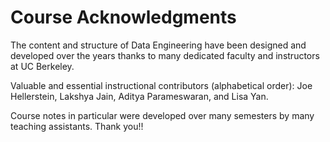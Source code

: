# Course Acknowledgments

The content and structure of Data Engineering have been designed and developed over the years thanks to many dedicated faculty and instructors at UC Berkeley.

Valuable and essential instructional contributors (alphabetical order): Joe Hellerstein, Lakshya Jain, Aditya Parameswaran, and Lisa Yan.

Course notes in particular were developed over many semesters by many teaching assistants. Thank you!!
